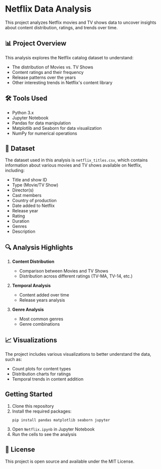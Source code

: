 # Netflix Data Analysis
This project analyzes Netflix movies and TV shows data to uncover insights about content distribution, ratings, and trends over time.

## 📊 Project Overview

This analysis explores the Netflix catalog dataset to understand:
- The distribution of Movies vs. TV Shows
- Content ratings and their frequency
- Release patterns over the years
- Other interesting trends in Netflix's content library

## 🛠️ Tools Used

- Python 3.x
- Jupyter Notebook
- Pandas for data manipulation
- Matplotlib and Seaborn for data visualization
- NumPy for numerical operations

## 📁 Dataset

The dataset used in this analysis is `netflix_titles.csv`, which contains information about various movies and TV shows available on Netflix, including:
- Title and show ID
- Type (Movie/TV Show)
- Director(s)
- Cast members
- Country of production
- Date added to Netflix
- Release year
- Rating
- Duration
- Genres
- Description

## 🔍 Analysis Highlights

1. **Content Distribution**
   - Comparison between Movies and TV Shows
   - Distribution across different ratings (TV-MA, TV-14, etc.)

2. **Temporal Analysis**
   - Content added over time
   - Release years analysis

3. **Genre Analysis**
   - Most common genres
   - Genre combinations

## 📈 Visualizations

The project includes various visualizations to better understand the data, such as:
- Count plots for content types
- Distribution charts for ratings
- Temporal trends in content addition

## Getting Started

1. Clone this repository
2. Install the required packages:
   ```
   pip install pandas matplotlib seaborn jupyter
   ```
3. Open `Netflix.ipynb` in Jupyter Notebook
4. Run the cells to see the analysis

## 📝 License

This project is open source and available under the MIT License.
